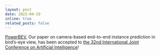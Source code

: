 ```yaml
---
layout: post
date: 2023-04-19
inline: true
related_posts: false
---
```


[PowerBEV](https://wwpaperw.ijcai.org/proceedings/2023/120), Our paper on camera-based end-to-end instance prediction in bird’s-eye view, has been accepted to [the 32nd International Joint Conference on Artificial Intelligence](https://ijcai-23.org/)!
